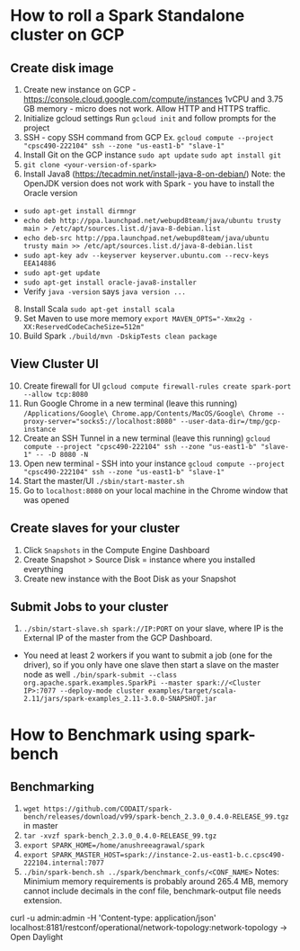 # How to roll a Spark Standalone cluster on GCP 
## Create disk image
1. Create new instance on GCP - https://console.cloud.google.com/compute/instances
1vCPU and 3.75 GB memory - micro does not work. 
Allow HTTP and HTTPS traffic.
2. Initialize gcloud settings 
Run `gcloud init` and follow prompts for the project
3. SSH - copy SSH command from GCP
Ex. `gcloud compute --project "cpsc490-222104" ssh --zone "us-east1-b" "slave-1"`
4. Install Git on the GCP instance
`sudo apt update`
`sudo apt install git`
6. `git clone <your-version-of-spark>`
7. Install Java8 (https://tecadmin.net/install-java-8-on-debian/)
Note: the OpenJDK version does not work with Spark - you have to install the Oracle version
* `sudo apt-get install dirmngr`
* `echo deb http://ppa.launchpad.net/webupd8team/java/ubuntu trusty main > /etc/apt/sources.list.d/java-8-debian.list`
* `echo deb-src http://ppa.launchpad.net/webupd8team/java/ubuntu trusty main >> /etc/apt/sources.list.d/java-8-debian.list`
* `sudo apt-key adv --keyserver keyserver.ubuntu.com --recv-keys EEA14886`
* `sudo apt-get update`
* `sudo apt-get install oracle-java8-installer`
* Verify `java -version` says `java version ...` 
8. Install Scala
`sudo apt-get install scala`
9. Set Maven to use more memory
`export MAVEN_OPTS="-Xmx2g -XX:ReservedCodeCacheSize=512m"`
10. Build Spark
`./build/mvn -DskipTests clean package`

## View Cluster UI
10. Create firewall for UI
`gcloud compute firewall-rules create spark-port --allow tcp:8080`
11. Run Google Chrome in a new terminal (leave this running)
`/Applications/Google\ Chrome.app/Contents/MacOS/Google\ Chrome --proxy-server="socks5://localhost:8080" --user-data-dir=/tmp/gcp-instance`
12. Create an SSH Tunnel in a new terminal (leave this running)
`gcloud compute --project "cpsc490-222104" ssh --zone "us-east1-b" "slave-1" -- -D 8080 -N`
13. Open new terminal - SSH into your instance
`gcloud compute --project "cpsc490-222104" ssh --zone "us-east1-b" "slave-1"`
14. Start the master/UI
`./sbin/start-master.sh`
15. Go to `localhost:8080` on your local machine in the Chrome window that was opened

## Create slaves for your cluster
1. Click `Snapshots` in the Compute Engine Dashboard
2. Create Snapshot > Source Disk = instance where you installed everything
3. Create new instance with the Boot Disk as your Snapshot

## Submit Jobs to your cluster
1. `./sbin/start-slave.sh spark://IP:PORT` on your slave, where IP is the External IP of the master from the GCP Dashboard.
* You need at least 2 workers if you want to submit a job (one for the driver), so if you only have one slave then start a slave on the master node as well
`./bin/spark-submit --class org.apache.spark.examples.SparkPi --master spark://<Cluster IP>:7077 --deploy-mode cluster examples/target/scala-2.11/jars/spark-examples_2.11-3.0.0-SNAPSHOT.jar`

# How to Benchmark using spark-bench
## Benchmarking
1. `wget https://github.com/CODAIT/spark-bench/releases/download/v99/spark-bench_2.3.0_0.4.0-RELEASE_99.tgz` in master 
2. `tar -xvzf spark-bench_2.3.0_0.4.0-RELEASE_99.tgz`
3. `export SPARK_HOME=/home/anushreeagrawal/spark`
4. `export SPARK_MASTER_HOST=spark://instance-2.us-east1-b.c.cpsc490-222104.internal:7077`
5. `./bin/spark-bench.sh ../spark/benchmark_confs/<CONF_NAME>`
Notes: Minimium memory requirements is probably around 265.4 MB, memory cannot include decimals in the conf file, benchmark-output file needs extension.

curl -u admin:admin -H 'Content-type: application/json' localhost:8181/restconf/operational/network-topology:network-topology -> Open Daylight


